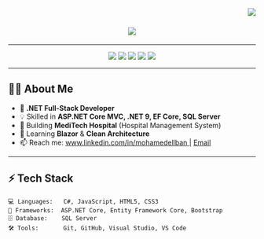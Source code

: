 <img align="right" src="https://visitor-badge.laobi.icu/badge?page_id=YOUR_GITHUB_USERNAME.YOUR_GITHUB_USERNAME">

<h1 align="center">
  <a href="https://git.io/typing-svg">
    <img src="https://readme-typing-svg.herokuapp.com?font=Fira+Code&size=30&pause=1000&color=36BCF7&center=true&vCenter=true&width=600&lines=Hello+World!+🌍;I'm+Mohamed+Ellban;Fullstack+.NET+Developer;Welcome+to+my+GitHub!">
  </a>
</h1>

---

<p align="center">
  <img src="https://img.shields.io/badge/C%23-239120?style=for-the-badge&logo=c-sharp&logoColor=white"/>
  <img src="https://img.shields.io/badge/.NET-512BD4?style=for-the-badge&logo=dotnet&logoColor=white"/>
  <img src="https://img.shields.io/badge/ASP.NET%20Core-5C2D91?style=for-the-badge&logo=dotnet&logoColor=white"/>
  <img src="https://img.shields.io/badge/SQL%20Server-CC2927?style=for-the-badge&logo=microsoftsqlserver&logoColor=white"/>
  <img src="https://img.shields.io/badge/Bootstrap-7952B3?style=for-the-badge&logo=bootstrap&logoColor=white"/>
</p>

---

## 🧑‍💻 About Me  

- 🚀 **.NET Full-Stack Developer**  
- 💡 Skilled in **ASP.NET Core MVC, .NET 9, EF Core, SQL Server**  
- 🏥 Building **MediTech Hospital** (Hospital Management System)  
- 🌱 Learning **Blazor** & **Clean Architecture**  
- 📫 Reach me: [ www.linkedin.com/in/mohamedellban  ](YOUR_LINKEDIN) | [Email](mailto:YOUR_EMAIL)  

---

## ⚡ Tech Stack  

```text
💻 Languages:   C#, JavaScript, HTML5, CSS3  
🧩 Frameworks:  ASP.NET Core, Entity Framework Core, Bootstrap  
🗄️ Database:    SQL Server  
🛠️ Tools:       Git, GitHub, Visual Studio, VS Code  
